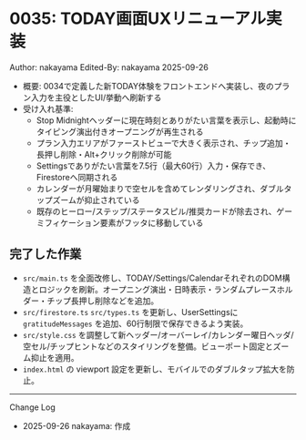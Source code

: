 # 0035: TODAY画面UXリニューアル実装

Author: nakayama
Edited-By: nakayama 2025-09-26

- 概要: 0034で定義した新TODAY体験をフロントエンドへ実装し、夜のプラン入力を主役としたUI/挙動へ刷新する
- 受け入れ基準:
  - Stop Midnightヘッダーに現在時刻とありがたい言葉を表示し、起動時にタイピング演出付きオープニングが再生される
  - プラン入力エリアがファーストビューで大きく表示され、チップ追加・長押し削除・Alt+クリック削除が可能
  - Settingsでありがたい言葉を7.5行（最大60行）入力・保存でき、Firestoreへ同期される
  - カレンダーが月曜始まりで空セルを含めてレンダリングされ、ダブルタップズームが抑止されている
  - 既存のヒーロー/ステップ/ステータスピル/推奨カードが除去され、ゲーミフィケーション要素がフッタに移動している

## 完了した作業
- `src/main.ts` を全面改修し、TODAY/Settings/CalendarそれぞれのDOM構造とロジックを刷新。オープニング演出・日時表示・ランダムプレースホルダー・チップ長押し削除などを追加。
- `src/firestore.ts` `src/types.ts` を更新し、UserSettingsに `gratitudeMessages` を追加、60行制限で保存できるよう実装。
- `src/style.css` を調整して新ヘッダー/オーバーレイ/カレンダー曜日ヘッダ/空セル/チップヒントなどのスタイリングを整備。ビューポート固定とズーム抑止を適用。
- `index.html` の viewport 設定を更新し、モバイルでのダブルタップ拡大を防止。

---
Change Log
- 2025-09-26 nakayama: 作成
